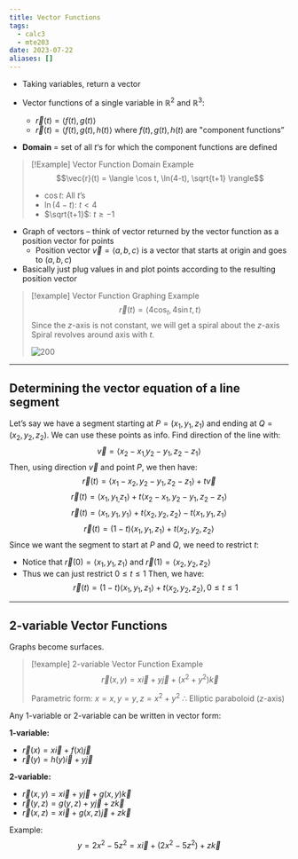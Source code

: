 ```yaml
---
title: Vector Functions
tags:
  - calc3
  - mte203
date: 2023-07-22
aliases: []
---
```


- Taking variables, return a vector
- Vector functions of a single variable in $\mathbb{R}^2$ and $\mathbb{R}^3$:
	- $\vec{r}(t) = \langle f(t),g(t) \rangle$
	- $\vec{r}(t) = \langle f(t),g(t),h(t) \rangle$
   where $f(t), g(t), h(t)$ are "component functions”
	
- **Domain** = set of all $t$‘s for which the component functions are defined

> [!Example] Vector Function Domain Example
> $$\vec{r}(t) = \langle \cos t, \ln(4-t), \sqrt{t+1} \rangle$$
> - $\cos t$: All $t$’s
> - $\ln(4-t)$:  $t<4$
> - $\sqrt{t+1}$: $t \geq -1$

- Graph of vectors – think of vector returned by the vector function as a position vector for points
	- Position vector $\vec{v} = \langle a,b,c \rangle$ is a vector that starts at origin and goes to $(a,b,c)$
- Basically just plug values in and plot points according to the resulting position vector

>[!example] Vector Function Graphing Example
>$$\vec{r}(t) = \langle 4\cos_{t}, 4\sin t , t \rangle$$
>Since the $z$-axis is not constant, we will get a spiral about the $z$-axis
>Spiral revolves around axis with $t$.
>
>![200](Pasted%20image%2020230802140856.png)
>

---
## Determining the vector equation of a line segment

Let’s say we have a segment starting at $P=(x_1,y_1,z_1)$ and ending at $Q=(x_2,y_2,z_2)$.
We can use these points as info.
Find direction of the line with: $$\vec{v} = \langle x_{2}- x_{1,}y_{2} - y_{1},z_{2}- z_{1} \rangle$$
Then, using direction $\vec{v}$ and point $P$, we then have:
$$
\vec{r}(t) = \langle x_{1}-x_{2},y_{2}-y_{1}, z_{2}-z_{1} \rangle + t\vec{v}
$$
$$
\vec{r}(t) = \langle x_{1}, y_{1,}z_{1}\rangle + t\langle x_{2}-x_{1}, y_{2}-y_{1}, z_{2}-z_{1} \rangle
$$
$$
\vec{r}(t)=\langle x_{1}, y_{1}, y_{1} \rangle + t \langle x_{2}, y_{2}, z_{2} \rangle - t\langle x_{1}, y_{1}, z_{1} \rangle
$$
$$
\vec{r}(t) = (1-t) \langle x_{1}, y_{1}, z_{1} \rangle + t\langle x_{2}, y_{2}, z_{2} \rangle
$$
Since we want the segment to start at $P$ and $Q$, we need to restrict $t$:
- Notice that $\vec{r}(0) = \langle x_{1},y_{1},z_{1} \rangle$ and $\vec{r}(1) = \langle x_{2}, y_{2}, z_{2} \rangle$
- Thus we can just restrict $0 \leq t \leq 1$
Then, we have:
$$\vec{r}(t)=(1-t)\langle x_{1}, y_{1}, z_{1} \rangle + t\langle x_{2}, y_{2}, z_{2} \rangle, 0 \leq t \leq 1$$

---
## 2-variable Vector Functions

Graphs become surfaces.

> [!example] 2-variable Vector Function Example
> $$\vec{r} (x,y) = x \vec{i} + y \vec{j} + (x^{2} + y^{2}) \vec{k}$$
> 
> Parametric form: $x = x, y = y, z = x^{2} + y^{2}$
> $\therefore$ Elliptic paraboloid ($z$-axis)

Any 1-variable or 2-variable can be written in vector form:

**1-variable:**
- $\vec{r}(x) = x \vec{i} + f(x) \vec{j}$
- $\vec{r}(y) = h(y) \vec{i} + y \vec{j}$

**2-variable:**
- $\vec{r}(x,y) = x \vec{i} + y \vec{j} + g(x,y) \vec{k}$
- $\vec{r}(y,z) = g(y,z) + y \vec{j} + z \vec{k}$
- $\vec{r}(x,z) = x \vec{i} + g(x,z) \vec{j} + z \vec{k}$

Example: $$y = 2x^{2} - 5z^{2} = x \vec{i} + (2x^{2} -5z^{2}) + z \vec{k}$$
